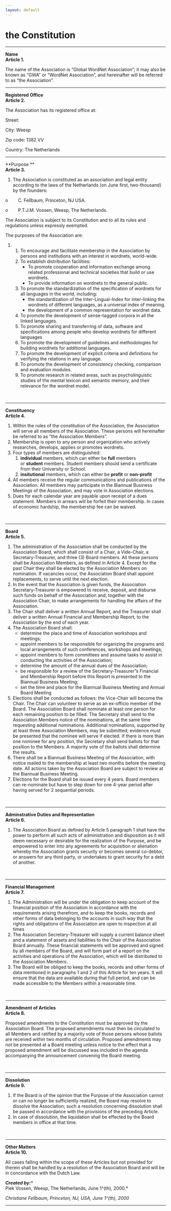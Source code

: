```yaml
---
layout: default
---
```


# the Constitution

------------------------------------------------------------------------

**Name**  
**Article 1.**

The name of the Association is “Global WordNet Association”; it may also
be known as “GWA” or “WordNet Association”, and hereinafter will be
referred to as “the Association”.

------------------------------------------------------------------------

**Registered Office**  
**Article 2.**

The Association has its registered office at:

Street:

City: Weesp

Zip code: 1382 VV

Country: The Netherlands

------------------------------------------------------------------------

**Purpose **  
**Article 3.**

1.  The Association is constituted as an association and legal entity
    according to the laws of the Netherlands (on June first,
    two-thousand) by the founders:

o        C. Fellbaum, Princeton, NJ USA.

o        P.T.J.M. Vossen, Weesp, The Netherlands.

The Association is subject to its Constitution and to all its rules and
regulations unless expressly exempted.

The purposes of the Association are:

1.  1.  To encourage and facilitate membership in the Association by
        persons and institutions with an interest in wordnets,
        world-wide.
    2.  To establish distribution facilities:
        -   To promote cooperation and information exchange among
            related professional and technical societies that build or
            use wordnets.
        -   To provide information on wordnets to the general public.
    3.  To promote the standardization of the specification of wordnets
        for all languages in the world, including:
        -   the standardization of the Inter-Lingual-Index for
            inter-linking the wordnets of different languages, as a
            universal index of meaning.
        -   the development of a common representation for wordnet data.
    4.  To promote the development of sense-tagged corpora in all the
        linked languages.
    5.  To promote sharing and transferring of data, software and
        specifications among people who develop wordnets for different
        languages
    6.  To promote the development of guidelines and methodologies for
        building wordnets for additional languages.
    7.  To promote the development of explicit criteria and definitions
        for verifying the relations in any language.
    8.  To promote the development of consistency checking, comparison
        and evaluation modules.
    9.  To promote research in related areas, such as psycholinguistic
        studies of the mental lexicon and semantic memory, and their
        relevance for the wordnet model.

 

------------------------------------------------------------------------

**Constituency**  
**Article 4.**

1.  Within the rules of the constitution of the Association, the
    Association will serve all members of the Association. These persons
    will hereinafter be referred to as “the Association Members”.
2.  Membership is open to any person and organization who actively
    researches, develops, applies or promotes wordnets.
3.  Four types of members are distinguished:
    1.  **individual** members, which can either be **full** members
        or **student** members. Student members should send a
        certificate from their University or School.
    2.  **insitutional** members, which can either
        be **profit** or **non-profit**
4.  All members receive the regular communications and publications of
    the Association. All members may participate in the Biannual
    Business Meetings of the Association, and may vote in Association
    elections.
5.  Dues for each calendar year are payable upon receipt of a dues
    statement. Members in arrears will be forfeit their membership. In
    cases of economic hardship, the membership fee can be waived.

 

------------------------------------------------------------------------

**Board**  
**Article 5.**

1.  The administration of the Association shall be conducted by the
    Association Board, which shall consist of a Chair, a Vide-Chair, a
    Secretary-Treasurer, and three (3) Board members. All these persons
    shall be Association Members, as defined in Article 4. Except for
    the past Chair they shall be elected by the Association Members on
    nomination. If vacancies occur, the Association Board shall appoint
    replacements, to serve until the next election.
2.  In the event that the Association is given funds, the Association
    Secretary-Treasurer is empowered to receive, deposit, and disburse
    such funds on behalf of the Association and, together with the
    Association Chair, to make arrangements for handling the affairs of
    the Association.
3.  The Chair shall deliver a written Annual Report, and the Treasurer
    shall deliver a written Annual Financial and Membership Report, to
    the Association by the end of each year.
4.  The Association Board shall:
    -   determine the place and time of Association workshops and
        meetings;
    -   appoint members to be responsible for organizing the programs
        and local arrangements of such conferences, workshops and
        meetings;
    -   appoint members to form committees and assume tasks to assist in
        conducting the activities of the Association;
    -   determine the amount of the annual dues of the Association;
    -   be responsible for a review of the Secretary-Treasurer”s
        Financial and Membership Report before this Report is presented
        to the Biannual Business Meeting;
    -   set the time and place for the Biannual Business Meeting and
        Annual Board Meeting
5.  Elections shall be conducted as follows: the Vice-Chair will become
    the Chair. The Chair can volunteer to serve as an ex-officio member
    of the Board. The Association Board shall nominate at least one
    person for each remaining position to be filled. The Secretary shall
    send to the Association Members notice of the nominations, at the
    same time requesting additional nominations. Additional nominations,
    supported by at least three Association Members, may be submitted;
    evidence must be presented that the nominee will serve if elected.
    If there is more than one nominee for any position, the Secretary
    shall send ballots for that position to the Members. A majority vote
    of the ballots shall determine the results.
6.  There shall be a Biannual Business Meeting of the Association, with
    notice mailed to the membership at least two months before the
    meeting date. All actions taken by the Association Board are subject
    to review at the Biannual Business Meeting.
7.  Elections for the Board shall be issued every 4 years. Board members
    can re-nominate but have to step down for one 4-year period after
    having served for 2 sequential periods.

 

------------------------------------------------------------------------

**Adminstrative Duties and Representation**  
**Article 6.**

1.  The Association Board as defined by Article 5 paragraph 1 shall have
    the power to perform all such acts of administration and disposition
    as it will deem necessary or desirable for the realization of the
    Purpose, and be empowered to enter into any agreements for
    acquisition or alienation whereby the Association grants security or
    becomes several co-debtor, or answers for any third party, or
    undertakes to grant security for a debt of another.

 

------------------------------------------------------------------------

**Financial Management**  
**Article 7.**

1.  The Administration will be under the obligation to keep account of
    the financial position of the Association in accordance with the
    requirements arising therefrom, and to keep the books, records and
    other forms of data belonging to the accounts in such way that the
    rights and obligations of the Association are open to inspection at
    all times
2.  The Association Secretary-Treasurer will supply a current balance
    sheet and a statement of assets and liabilities to the Chair of the
    Association Board annually. These financial statements will be
    approved and signed by all members of the Board, and will form part
    of a report on the activities and operations of the Association,
    which will be distributed to the Association Members.
3.  The Board will be obliged to keep the books, records and other forms
    of data mentioned in paragraphs 1 and 2 of this Article for ten
    years. It will ensure that the data are available during that full
    period, and can be made accessible to the Members within a
    reasonable time.

 

------------------------------------------------------------------------

**Amendment of Articles**  
**Article 8.**

Proposed amendments to the Constitution must be approved by the
Association Board. The proposed amendments must then be circulated to
all Members and ratified by a majority vote of those persons whose
ballots are received within two months of circulation. Proposed
amendments may not be presented at a Board meeting unless notice to the
effect that a proposed amendment will be discussed was included in the
agenda accompanying the announcement convening the Board meeting.

 

------------------------------------------------------------------------

**Dissolution**  
**Article 9.**

1.  If the Board is of the opinion that the Purpose of the Association
    cannot or can no longer be sufficiently realized, the Board may
    resolve to dissolve the Association; such a resolution concerning
    dissolution shall be passed in accordance with the provisions of the
    preceding Article.
2.  In case of dissolution, the liquidation shall be effected by the
    Board members in office at that time.

 

------------------------------------------------------------------------

**Other Matters**  
**Article 10.**

All cases falling within the scope of these Articles but not provided
for therein shall be handled by a resolution of the Association Board
and will be in concordance with the Dutch Law.

***Created by:****  
Piek Vossen, Weesp, The Netherlands, June 1^(th), 2000.*

*Christiane Fellbaum, Princeton, NJ, USA, June 1^(th), 2000*

------------------------------------------------------------------------
